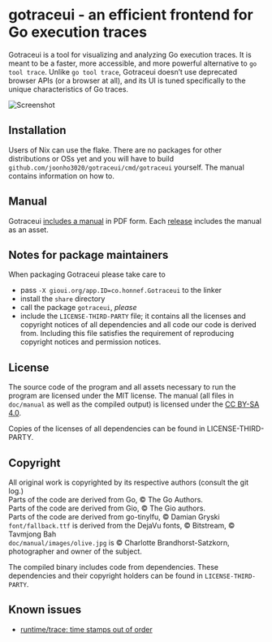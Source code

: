 # gotraceui - an efficient frontend for Go execution traces

Gotraceui is a tool for visualizing and analyzing Go execution traces. It is meant to be a faster, more accessible, and
more powerful alternative to `go tool trace`. Unlike `go tool trace`, Gotraceui doesn’t use deprecated browser APIs (or a
browser at all), and its UI is tuned specifically to the unique characteristics of Go traces.

![Screenshot](https://github.com/dominikh/gotraceui/assets/39825/794d4b51-7c73-4ab7-b652-12b57ef38130)

## Installation

Users of Nix can use the flake. There are no packages for other distributions or OSs yet and you will have to build
`github.com/joonho3020/gotraceui/cmd/gotraceui` yourself. The manual contains information on how to.

## Manual

Gotraceui [includes a manual](https://github.com/dominikh/gotraceui/releases/latest/download/gotraceui.pdf) in PDF form.
Each [release](https://github.com/dominikh/gotraceui/releases) includes the manual as an asset.

## Notes for package maintainers

When packaging Gotraceui please take care to

- pass `-X gioui.org/app.ID=co.honnef.Gotraceui` to the linker
- install the `share` directory
- call the package `gotraceui`, _please_
- include the `LICENSE-THIRD-PARTY` file; it contains all the licenses and copyright notices of all dependencies and all
  code our code is derived from. Including this file satisfies the requirement of reproducing copyright notices and
  permission notices.

## License

The source code of the program and all assets necessary to run the program are licensed under the MIT license.
The manual (all files in `doc/manual` as well as the compiled output) is licensed under the [CC BY-SA 4.0](https://creativecommons.org/licenses/by-sa/4.0/).

Copies of the licenses of all dependencies can be found in LICENSE-THIRD-PARTY.

## Copyright

All original work is copyrighted by its respective authors (consult the git log.)  
Parts of the code are derived from Go, © The Go Authors.  
Parts of the code are derived from Gio, © The Gio authors.  
Parts of the code are derived from go-tinylfu, © Damian Gryski  
`font/fallback.ttf` is derived from the DejaVu fonts, © Bitstream, © Tavmjong Bah  
`doc/manual/images/olive.jpg` is © Charlotte Brandhorst-Satzkorn, photographer and owner of the subject.

The compiled binary includes code from dependencies. These dependencies and their copyright holders can be found in `LICENSE-THIRD-PARTY`.

## Known issues

- [runtime/trace: time stamps out of order](https://github.com/golang/go/issues/16755)
